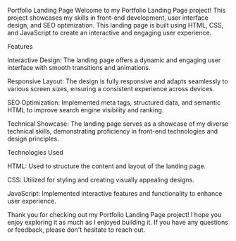 Portfolio Landing Page
Welcome to my Portfolio Landing Page project! This project showcases my skills in front-end development, user interface design, and SEO optimization. This landing page is built using HTML, CSS, and JavaScript to create an interactive and engaging user experience.

Features

Interactive Design: The landing page offers a dynamic and engaging user interface with smooth transitions and animations.

Responsive Layout: The design is fully responsive and adapts seamlessly to various screen sizes, ensuring a consistent experience across devices.

SEO Optimization: Implemented meta tags, structured data, and semantic HTML to improve search engine visibility and ranking.

Technical Showcase: The landing page serves as a showcase of my diverse technical skills, demonstrating proficiency in front-end technologies and design principles.

Technologies Used

HTML: Used to structure the content and layout of the landing page.

CSS: Utilized for styling and creating visually appealing designs.

JavaScript: Implemented interactive features and functionality to enhance user experience.

Thank you for checking out my Portfolio Landing Page project! I hope you enjoy exploring it as much as I enjoyed building it. If you have any questions or feedback, please don't hesitate to reach out.
